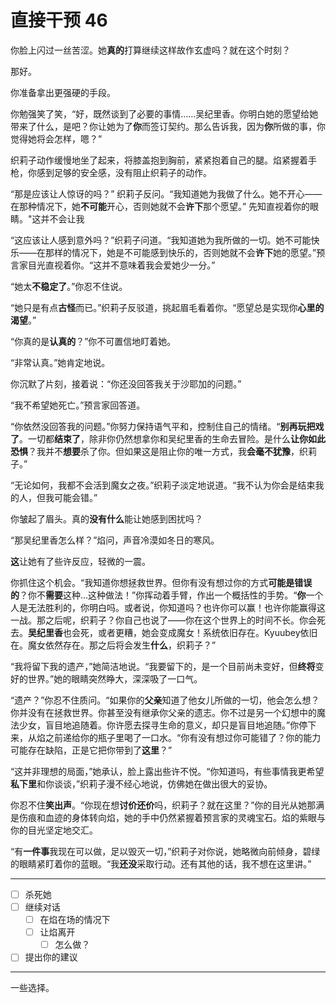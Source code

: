 # 直接干预 46

你脸上闪过一丝苦涩。她**真的**打算继续这样故作玄虚吗？就在这个时刻？

那好。

你准备拿出更强硬的手段。

你勉强笑了笑，“好，既然谈到了必要的事情……吴纪里香。你明白她的愿望给她带来了什么，是吧？你让她为了**你**而签订契约。那么告诉我，因为**你**所做的事，你觉得她将会怎样，嗯？”

织莉子动作缓慢地坐了起来，将膝盖抱到胸前，紧紧抱着自己的腿。焰紧握着手枪，你感到足够的安全感，没有阻止织莉子的动作。

“那是应该让人惊讶的吗？” 织莉子反问。“我知道她为我做了什么。她不开心——在那种情况下，她**不可能**开心，否则她就不会**许下**那个愿望。” 先知直视着你的眼睛。"这并不会让我

“这应该让人感到意外吗？”织莉子问道。“我知道她为我所做的一切。她不可能快乐——在那样的情况下，她是不可能感到快乐的，否则她就不会**许下**她的愿望。”预言家目光直视着你。“这并不意味着我会爱她少一分。”

“她太**不稳定了**。”你忍不住说。

“她只是有点**古怪**而已。”织莉子反驳道，挑起眉毛看着你。“愿望总是实现你**心里的渴望**。”

“你真的是**认真的**？”你不可置信地盯着她。

“非常认真。”她肯定地说。

你沉默了片刻，接着说：“你还没回答我关于沙耶加的问题。”

“我不希望她死亡。”预言家回答道。

“你依然没回答我的问题。”你努力保持语气平和，控制住自己的情绪。“**别再玩把戏了**。一切都**结束了**，除非你仍然想拿你和吴纪里香的生命去冒险。是什么**让你如此恐惧**？我并不**想要**杀了你。但如果这是阻止你的唯一方式，我**会毫不犹豫**，织莉子。”

“无论如何，我都不会活到魔女之夜。”织莉子淡定地说道。“我不认为你会是结束我的人，但我可能会错。”

你皱起了眉头。真的**没有什么**能让她感到困扰吗？

“那吴纪里香怎么样？”焰问，声音冷漠如冬日的寒风。

**这**让她有了些许反应，轻微的一震。

你抓住这个机会。“我知道你想拯救世界。但你有没有想过你的方式**可能是错误的**？你不**需要**这种...这种做法！”你挥动着手臂，作出一个概括性的手势。“**你**一个人是无法胜利的，你明白吗。或者说，你知道吗？也许你可以赢！也许你能赢得这一战。那之后呢，织莉子？你自己也说了——你在这个世界上的时间不长。你会死去。**吴纪里香**也会死，或者更糟，她会变成魔女！系统依旧存在。Kyuubey依旧在。魔女依然存在。那之后将会发生**什么**，织莉子？”

“我将留下我的遗产，”她简洁地说。“我要留下的，是一个目前尚未变好，但**终将**变好的世界。”她的眼睛突然睁大，深深吸了一口气。

“遗产？”你忍不住质问。“如果你的**父亲**知道了他女儿所做的一切，他会怎么想？你并没有在拯救世界。你甚至没有继承你父亲的遗志。你不过是另一个幻想中的魔法少女，盲目地追随着。你许愿去探寻生命的意义，却只是盲目地追随。”你停下来，从焰之前递给你的瓶子里喝了一口水。“你有没有想过你可能错了？你的能力可能存在缺陷，正是它把你带到了**这里**？”

“这并非理想的局面，”她承认，脸上露出些许不悦。“你知道吗，有些事情我更希望**私下里**和你谈谈，”织莉子漫不经心地说，仿佛她在做出很大的妥协。

你忍不住**笑出声**。“你现在想**讨价还价**吗，织莉子？就在这里？”你的目光从她那满是伤痕和血迹的身体转向焰，她的手中仍然紧握着预言家的灵魂宝石。焰的紫眼与你的目光坚定地交汇。

“有**一件事**我现在可以做，足以毁灭一切，”织莉子对你说，她略微向前倾身，碧绿的眼睛紧盯着你的蓝眼。“我**还没**采取行动。还有其他的话，我不想在这里讲。”

---

- [ ] 杀死她
- [ ] 继续对话
  - [ ] 在焰在场的情况下
  - [ ] 让焰离开
    - [ ] 怎么做？
- [ ] 提出你的建议

---

一些选择。
